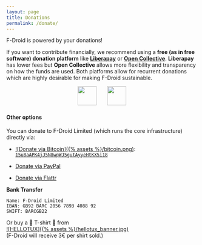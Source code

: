 ```yaml
---
layout: page
title: Donations
permalink: /donate/
---
```

F-Droid is powered by your donations!

If you want to contribute financially, we recommend using a **free (as in free software) donation platform** like **[Liberapay](https://liberapay.com/F-Droid-Data/)** or **[Open Collective](https://opencollective.com/f-droid/)**. **Liberapay** has lower fees but **Open Collective** allows more flexibility and transparency on how the funds are used.
Both platforms allow for recurrent donations which are highly desirable for making F-Droid sustainable.

<p align="center">
<a href="https://opencollective.com/f-droid"><img src="{% assets %}/opencollective_button.png" height="50" style="box-shadow: unset;" ></a>
&nbsp; &nbsp; &nbsp;
<a href="https://liberapay.com/F-Droid-Data/"><img src="{% assets %}/liberapay_donate_button.svg" height="50" style="box-shadow: unset;" ></a>
</p>

#### Other options

You can donate to F-Droid Limited (which runs the core infrastructure) directly via:

* [![Donate via Bitcoin]({% assets %}/bitcoin.png)](https://blockchain.info/address/15u8aAPK4jJ5N8wpWJ5gutAyyeHtKX5i18): [`15u8aAPK4jJ5N8wpWJ5gutAyyeHtKX5i18`](bitcoin:15u8aAPK4jJ5N8wpWJ5gutAyyeHtKX5i18)

* [Donate via PayPal](https://www.paypal.com/cgi-bin/webscr?cmd=_s-xclick&hosted_button_id=E2FCXCT6837GL)

* [Donate via Flattr](https://flattr.com/thing/343053/F-Droid-Repository)


__Bank Transfer__

```nohighlight
Name: F-Droid Limited
IBAN: GB92 BARC 2056 7893 4088 92
SWIFT: BARCGB22
```

Or buy a 👕 T-shirt 👕 from <br>
[![HELLOTUX]({% assets %}/hellotux_banner.jpg)](https://www.hellotux.com/f-droid)<br>
(F-Droid will receive 3€ per shirt sold.)
